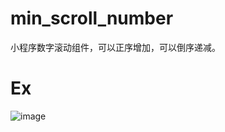 # min_scroll_number
小程序数字滚动组件，可以正序增加，可以倒序递减。

# Ex

![image](http://192.144.137.133:8088/file/bfa443c0-cac9-48ea-818e-8c375d48022cWeChat_20201026113635.gif)


